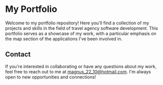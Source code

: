 # My Portfolio

Welcome to my portfolio repository! Here you'll find a collection of my projects and skills in the field of travel agency software development. This portfolio serves as a showcase of my work, with a particular emphasis on the map section of the applications I've been involved in.

## Contact

If you're interested in collaborating or have any questions about my work, feel free to reach out to me at [magnus_22_10@hotmail.com](mailto:magnus_22_10@hotmail.com). I'm always open to new opportunities and connections!


